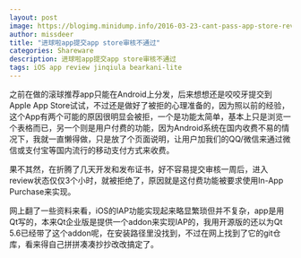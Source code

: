 ```yaml
---
layout: post
image: https://blogimg.minidump.info/2016-03-23-cant-pass-app-store-review.md
author: missdeer
title: "进球啦app提交app store审核不通过"
categories: Shareware
description: 进球啦app提交app store审核不通过
tags: iOS app review jinqiula bearkani-lite
---
```

之前在做的滚球推荐app只能在Android上分发，后来想想还是咬咬牙提交到Apple App Store试试，不过还是做好了被拒的心理准备的，因为照以前的经验，这个App有两个可能的原因很明显会被拒，一个是功能太简单，基本上只是浏览一个表格而已，另一个则是用户付费的功能，因为Android系统在国内收费不易的情况下，我就一直懒得做，只是放了个页面说明，让用户加我们的QQ/微信来通过微信或支付宝等国内流行的移动支付方式来收费。

果不其然，在折腾了几天开发和发布证书，好不容易提交审核一周后，进入review状态仅仅3个小时，就被拒绝了，原因就是这付费功能被要求使用In-App Purchase来实现。

网上翻了一些资料来看，iOS的IAP功能实现起来略显繁琐但并不复杂，app是用Qt写的，本来Qt企业版是提供一个addon来实现IAP的，我用开源版的还以为Qt 5.6已经带了这个addon呢，在安装路径里没找到，不过在网上找到了它的git仓库，看来得自己拼拼凑凑抄抄改改搞定了。
